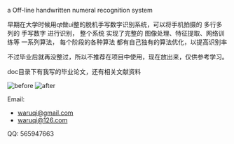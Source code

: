 a Off-line handwritten numeral recognition system

早期在大学时候用qt做ui整的脱机手写数字识别系统，可以将手机拍摄的 多行多列的 手写数字 进行识别， 
整个系统 实现了完整的 图像处理、特征提取、网络训练等 一系列算法， 每个阶段的各种算法 都有自己独有的算法优化，以提高识别率

不过毕业后就再没整过，所以不推荐在项目中使用，现在放出来，仅供参考学习。

doc目录下有我写的毕业论文，还有相关文献资料

![before](http://tboox.org/static/img/hnr/before.png)
![after](http://tboox.org/static/img/hnr/after.png)

Email: 

* waruqi@gmail.com
* waruqi@126.com

QQ: 565947663
